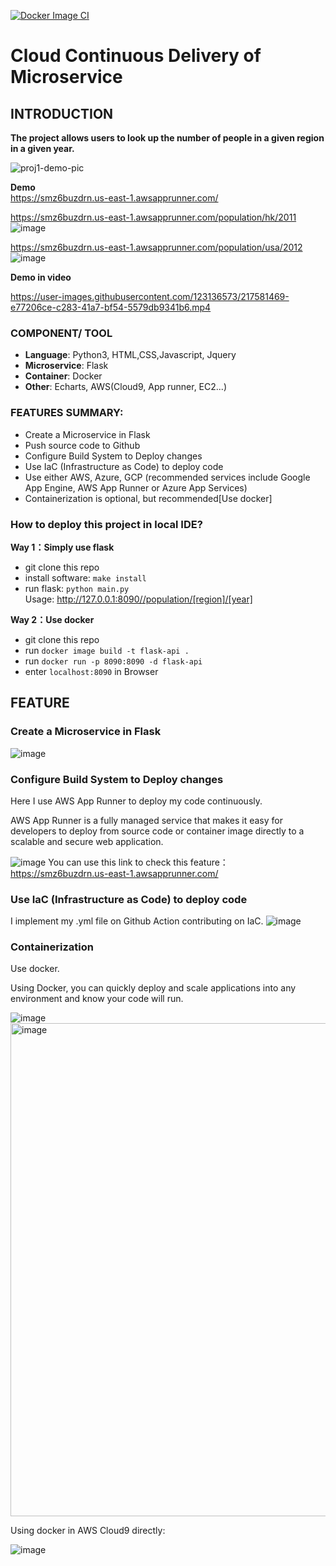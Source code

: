 [![Docker Image CI](https://github.com/ShirleyWuu/Cloud-Continuous-Delivery-of-Microservice/actions/workflows/docker-image.yml/badge.svg)](https://github.com/ShirleyWuu/Cloud-Continuous-Delivery-of-Microservice/actions/workflows/docker-image.yml)
# Cloud Continuous Delivery of Microservice

## INTRODUCTION
**The project allows users to look up the number of people in a given region in a given year.** <br>

![proj1-demo-pic](https://user-images.githubusercontent.com/123136573/217571667-d778d314-8551-4cf5-a5c8-bc6e0580c216.png)

**Demo**  <br>
https://smz6buzdrn.us-east-1.awsapprunner.com/  <br>

https://smz6buzdrn.us-east-1.awsapprunner.com/population/hk/2011  <br>
![image](https://user-images.githubusercontent.com/123136573/217444120-65308dc9-f641-4b70-90e6-6f01e03d2d7e.png)   <br>

https://smz6buzdrn.us-east-1.awsapprunner.com/population/usa/2012  <br>
![image](https://user-images.githubusercontent.com/123136573/217444155-59344b93-6731-4ee7-8cbe-2821d8eb0160.png)

**Demo in video**

https://user-images.githubusercontent.com/123136573/217581469-e77206ce-c283-41a7-bf54-5579db9341b6.mp4


### COMPONENT/ TOOL
- **Language**: Python3, HTML,CSS,Javascript, Jquery <br>
- **Microservice**: Flask <br>
- **Container**: Docker <br>
- **Other**: Echarts, AWS(Cloud9, App runner, EC2...) <br>

### FEATURES SUMMARY:
- Create a Microservice in Flask <br>
- Push source code to Github <br>
- Configure Build System to Deploy changes <br>
- Use IaC (Infrastructure as Code) to deploy code <br>
- Use either AWS, Azure, GCP (recommended services include Google App Engine, AWS App Runner or Azure App Services) <br>
- Containerization is optional, but recommended[Use docker] <br>

### How to deploy this project in local IDE?
**Way 1：Simply use flask**
- git clone this repo
- install software: ```make install```
- run flask: ```python main.py```
<br>Usage: http://127.0.0.1:8090//population/[region]/[year]

**Way 2：Use docker**
- git clone this repo
- run ```docker image build -t flask-api .```
- run ```docker run -p 8090:8090 -d flask-api```
- enter ```localhost:8090``` in Browser

## FEATURE
### Create a Microservice in Flask
![image](https://user-images.githubusercontent.com/123136573/217443782-5ff8d975-0b8a-4722-84de-189cd06d22ed.png)

### Configure Build System to Deploy changes
Here I use AWS App Runner to deploy my code continuously. <br>

AWS App Runner is a fully managed service that makes it easy for developers to deploy from source code or container image directly to a scalable and secure web application. <br>

![image](https://user-images.githubusercontent.com/123136573/217445261-3cb6c870-633e-4b28-99b8-e60f73ee667e.png)
You can use this link to check this feature： https://smz6buzdrn.us-east-1.awsapprunner.com/

### Use IaC (Infrastructure as Code) to deploy code
I implement my .yml file on Github Action contributing on IaC.
![image](https://user-images.githubusercontent.com/123136573/217564763-0300fc71-7165-4c98-b326-527bade9a2ba.png)


### Containerization
Use docker. <br>

Using Docker, you can quickly deploy and scale applications into any environment and know your code will run. <br>

![image](https://user-images.githubusercontent.com/123136573/217446276-b3f5bf9d-273e-43ea-9b04-9a1d57106489.png)
<img width="789" alt="image" src="https://user-images.githubusercontent.com/123136573/217446399-c51b1429-ef11-4035-b218-c8820df59805.png">

Using docker in AWS Cloud9 directly: <br>

![image](https://user-images.githubusercontent.com/123136573/217446630-0c048823-3b4a-4157-b604-ea58e4ba69b7.png)


